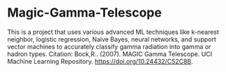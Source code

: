 # Magic-Gamma-Telescope
This is a project that uses various advanced ML techniques like k-nearest neighbor, logistic regression, Naive Bayes, neural networks, and
support vector machines to accurately classify gamma radiation into gamma or hadron types.
Citation: Bock,R.. (2007). MAGIC Gamma Telescope. UCI Machine Learning Repository. https://doi.org/10.24432/C52C8B.
